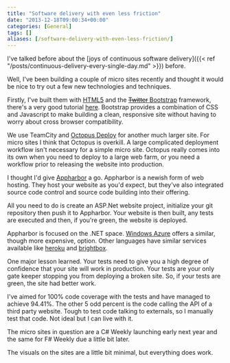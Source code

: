 ```yaml
---
title: "Software delivery with even less friction"
date: "2013-12-18T09:00:34+00:00"
categories: [General]
tags: []
aliases: [/software-delivery-with-even-less-friction/]
---
```


I've talked before about the [joys of continuous software delivery]({{< ref "/posts/continuous-delivery-every-single-day.md" >}}) before.

Well, I've been building a couple of micro sites recently and thought it would be nice to try out a few new technologies and techniques.

Firstly, I've built them with [HTML5](https://en.wikipedia.org/wiki/HTML5) and the [~~Twitter~~ Bootstrap](http://getbootstrap.com/) framework, there's a very good tutorial [here](http://www.w3resource.com/twitter-bootstrap/tutorial.php). Bootstrap provides a combination of CSS and Javascript to make building a clean, responsive site without having to worry about cross browser compatibility.

We use TeamCity and [Octopus Deploy](http://octopusdeploy.com/) for another much larger site. For micro sites I think that Octopus is overkill. A large complicated deployment workflow isn't necessary for a simple micro site. Octopus really comes into its own when you need to deploy to a large web farm, or you need a workflow prior to releasing the website into production.

I thought I'd give [Appharbor](http://appharbor.com/) a go. Appharbor is a newish form of web hosting. They host your website as you'd expect, but they've also integrated source code control and source code building into their offering.

All you need to do is create an ASP.Net website project, initialize your git repository then push it to Appharbor. Your website is then built, any tests are executed and then, if you're green, the website is deployed.

Appharbor is focused on the .NET space. [Windows Azure](http://www.windowsazure.com/) offers a similar, though more expensive, option. Other languages have similar services available like [heroku](https://www.heroku.com/) and [brightbox](http://www.brightbox.co.uk/).

One major lesson learned. Your tests need to give you a high degree of confidence that your site will work in production. Your tests are your only gate keeper stopping you from deploying a broken site. So, if your tests are green, the site had better work.

I've aimed for 100% code coverage with the tests and have managed to achieve 94.41%. The other 5 odd percent is the code calling the API of a third party website. Tough to test code talking to externals, so I manually test that code. Not ideal but I can live with it.

The micro sites in question are a C# Weekly launching early next year and the same for F# Weekly due a little bit later.

The visuals on the sites are a little bit minimal, but everything does work.
